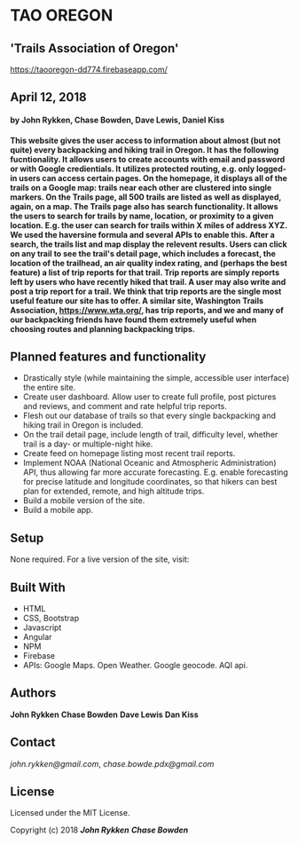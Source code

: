 # **TAO OREGON**
## 'Trails Association of Oregon'

https://taooregon-dd774.firebaseapp.com/

## April 12, 2018

####  by John Rykken, Chase Bowden, Dave Lewis, Daniel Kiss

#### This website gives the user access to information about almost (but not quite) every backpacking and hiking trail in Oregon. It has the following fucntionality. It allows users to create accounts with email and password or with Google credientials. It utilizes protected routing, e.g. only logged-in users can access certain pages. On the homepage, it displays all of the trails on a Google map: trails near each other are clustered into single markers. On the Trails page, all 500 trails are listed as well as displayed, again, on a map. The Trails page also has search functionality. It allows the users to search for trails by name, location, or proximity to a given location. E.g. the user can search for trails within X miles of address XYZ. We used the haversine formula and several APIs to enable this. After a search, the trails list and map display the relevent results. Users can click on any trail to see the trail's detail page, which includes a forecast, the location of the trailhead, an air quality index rating, and (perhaps the best feature) a list of trip reports for that trail. Trip reports are simply reports left by users who have recently hiked that trail. A user may also write and post a trip report for a trail. We think that trip reports are the single most useful feature our site has to offer. A similar site, Washington Trails Association, https://www.wta.org/, has trip reports, and we and many of our backpacking friends have found them extremely useful when choosing routes and planning backpacking trips.     

## Planned features and functionality

* Drastically style (while maintaining the simple, accessible user interface) the entire site.
* Create user dashboard. Allow user to create full profile, post pictures and reviews, and comment and rate helpful trip reports.
* Flesh out our database of trails so that every single backpacking and hiking trail in Oregon is included.
* On the trail detail page, include length of trail, difficulty level, whether trail is a day- or multiple-night hike.
* Create feed on homepage listing most recent trail reports.
* Implement NOAA (National Oceanic and Atmospheric Administration) API, thus allowing far more accurate forecasting. E.g. enable forecasting for precise latitude and longitude coordinates, so that hikers can best plan for extended, remote, and high altitude trips.
* Build a mobile version of the site.
* Build a mobile app.

## Setup

None required. For a live version of the site, visit:

## Built With

* HTML
* CSS, Bootstrap
* Javascript
* Angular
* NPM
* Firebase
* APIs: Google Maps. Open Weather. Google geocode. AQI api.

## Authors

**John Rykken**
**Chase Bowden**
**Dave Lewis**
**Dan Kiss**

## Contact

_john.rykken@gmail.com_, _chase.bowde.pdx@gmail.com_

## License

Licensed under the MIT License.

  <!-- ## Acknowledgments -->

Copyright (c) 2018 **_John Rykken_** **_Chase Bowden_**
